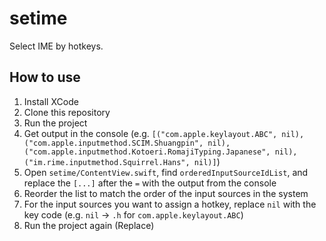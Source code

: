 # setime

Select IME by hotkeys.

## How to use

1. Install XCode
2. Clone this repository
3. Run the project
4. Get output in the console (e.g. `[("com.apple.keylayout.ABC", nil), ("com.apple.inputmethod.SCIM.Shuangpin", nil), ("com.apple.inputmethod.Kotoeri.RomajiTyping.Japanese", nil), ("im.rime.inputmethod.Squirrel.Hans", nil)]`)
5. Open `setime/ContentView.swift`, find `orderedInputSourceIdList`, and replace the `[...]` after the `=` with the output from the console
6. Reorder the list to match the order of the input sources in the system
7. For the input sources you want to assign a hotkey, replace `nil` with the key code (e.g. `nil` -> `.h` for `com.apple.keylayout.ABC`)
8. Run the project again (Replace)
